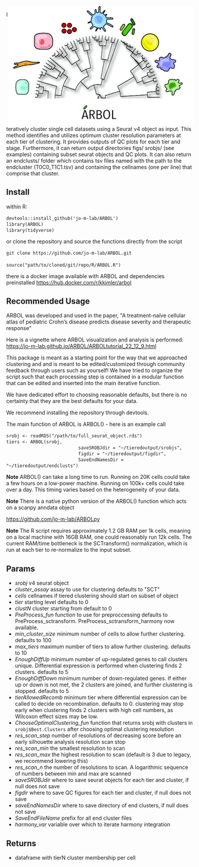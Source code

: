 <img src="docs/ARBOLsmall.jpg?raw=true" align="right" width=500px>  

Iteratively cluster single cell datasets using a Seurat v4 object as input. This method identifies and utilizes optimum 
cluster resolution parameters at each tier of clustering. It provides outputs of QC plots for each tier and stage.
Furthermore, it can return output directories figs/ srobjs/ (see examples) containing subset 
seurat objects and QC plots. It can also return an endclusts/ folder which contains tsv files named with the 
path to the endcluster (T0C0_T1C1.tsv) and containing the cellnames (one per line) 
that comprise that cluster.

## Install

within R:
```
devtools::install_github('jo-m-lab/ARBOL')
library(ARBOL)
library(tidyverse)
```

or clone the repository and source the functions directly from the script
```
git clone https://github.com/jo-m-lab/ARBOL.git

source("path/to/cloned/git/repo/R/ARBOL.R")
```

there is a docker image available with ARBOL and dependencies preinstalled
https://hub.docker.com/r/kkimler/arbol

## Recommended Usage

ARBOL was developed and used in the paper, "A treatment-naïve cellular atlas of pediatric Crohn’s disease predicts disease severity and therapeutic response"

Here is a vignette where ARBOL visualization and analysis is performed: 
https://jo-m-lab.github.io/ARBOL/ARBOLtutorial_22_12_9.html

This package is meant as a starting point for the way that we approached clustering and and is meant to be edited/customized through community feedback through users such as yourself!  We have tried to organize the script such that
each processing step is contained in a modular function that can be edited and
inserted into the main iterative function.

We have dedicated effort to choosing reasonable defaults, but there is no certainty that they are
the best defaults for your data.

We recommend installing the repository through devtools.

The main function of ARBOL is ARBOL() - here is an example call

```
srobj <- readRDS("/path/to/full_seurat_object.rds")
tiers <- ARBOL(srobj,
                           saveSROBJdir = "~/tieredoutput/srobjs",
                           figdir = "~/tieredoutput/figdir",
                           SaveEndNamesDir = "~/tieredoutput/endclusts")
```

**Note** ARBOL() can take a long time to run. Running on 20K cells could 
take a few hours on a low-power machine. Running on 100k+ cells could take over a day. This timing varies
based on the heterogeneity of your data. 

**Note** There is a native python version of the ARBOL() function which acts on a scanpy anndata object 

https://github.com/jo-m-lab/ARBOLpy

**Note** The R script requires approximately 1.2 GB RAM per 1k cells, meaning on a local machine with 16GB RAM, one could reasonably run 12k cells. The current RAM/time bottleneck is the SCTransform() normalization, which is run at each tier to re-normalize to the input subset. 

## Params

* *srobj* v4 seurat object
* *cluster_assay* assay to use for clustering defaults to "SCT"
* *cells* cellnames if tiered clustering should start on subset of object
* *tier* starting level defaults to 0
* *clustN* cluster starting from default to 0
* *PreProcess_fun* function to use for preproccessing defaults to PreProcess_sctransform. PreProcess_sctransform_harmony now available.
* *min_cluster_size* minimum number of cells to allow further clustering. defaults to 100
* *max_tiers* maximum number of tiers to allow further clustering. defaults to 10
* *EnoughDiffUp* minimum number of up-regulated genes to call clusters unique. Differential expression is performed when clustering finds 2 clusters. defaults to 5
* *EnoughDiffDown* minimum number of down-regulated genes. If either up or down is not met, the 2 clusters are joined, and further clustering is stopped. defaults to 5
* *tierAllowedRecomb* minimum tier where differential expression can be called to decide on recombination. defaults to 0. clustering may stop early when clustering finds 2 clusters with high cell numbers, as Wilcoxon effect sizes may be low.
* *ChooseOptimalClustering_fun* function that returns srobj with clusters in `srobj$Best.Clusters` after choosing optimal clustering resolution 
* *res_scan_step* number of resolutions of decreasing score before an early silhouette analysis resolution scan stop
* *res_scan_min* the smallest resolution to scan
* *res_scan_max* the highest resolution to scan (default is 3 due to legacy, we recommend lowering this)
* *res_scan_n* the number of resolutions to scan. A logarithmic sequence of numbers between min and max are scanned
* *saveSROBJdir* where to save seurat objects for each tier and cluster, if null does not save
* *figdir* where to save QC figures for each tier and cluster, if null does not save
* *saveEndNamesDir* where to save directory of end clusters, if null does not save
* *SaveEndFileName* prefix for all end cluster files
* *harmony_var* variable over which to iterate harmony integration

## Returns

* dataframe with tierN cluster membership per cell
